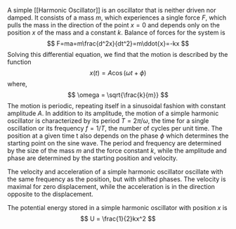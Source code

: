 A simple [[Harmonic Oscillator]]  is an oscillator that is neither driven nor damped. It consists of a mass $m$, which experiences a single force $F$, which pulls the mass in the direction of the point $x=0$ and depends only on the position $x$ of the mass and a constant $k$. Balance of forces for the system is
$$
F=ma=m\frac{d^2x}{dt^2}=m\ddot{x}=-kx
$$
Solving this differential equation, we find that the motion is described by the function
$$
x(t) = A\cos(\omega t + \phi)
$$
where, 
$$
\omega = \sqrt{\frac{k}{m}}
$$
The motion is periodic, repeating itself in a sinusoidal fashion with constant amplitude $A$. In addition to its amplitude, the motion of a simple harmonic oscillator is characterized by its period $T = 2\pi/\omega$, the time for a single oscillation or its frequency $f=1/T$, the number of cycles per unit time. The position at a given time t also depends on the phase $\phi$ which determines the starting point on the sine wave. The period and frequency are determined by the size of the mass $m$ and the force constant $k$, while the amplitude and phase are determined by the starting position and velocity.

The velocity and acceleration of a simple harmonic oscillator oscillate with the same frequency as the position, but with shifted phases. The velocity is maximal for zero displacement, while the acceleration is in the direction opposite to the displacement. 

The potential energy stored in a simple harmonic oscillator with position $x$ is 
$$
U = \frac{1}{2}kx^2
$$
